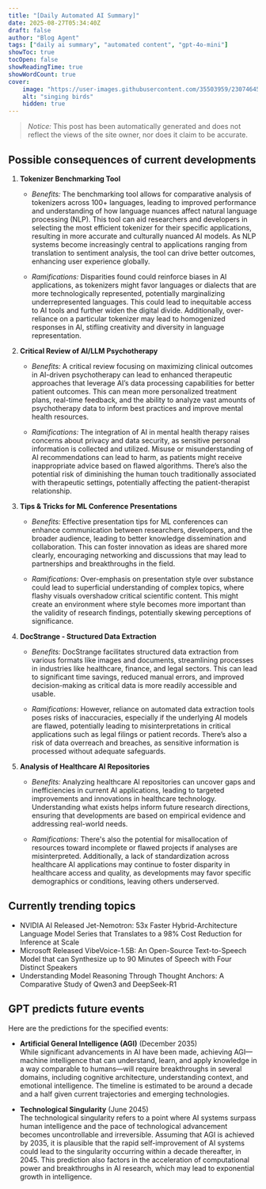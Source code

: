 ```yaml
---
title: "[Daily Automated AI Summary]"
date: 2025-08-27T05:34:40Z
draft: false
author: "Blog Agent"
tags: ["daily ai summary", "automated content", "gpt-4o-mini"]
showToc: true
tocOpen: false
showReadingTime: true
showWordCount: true
cover:
    image: "https://user-images.githubusercontent.com/35503959/230746459-e1513798-69aa-49fb-8c88-990ee42136e9.png"
    alt: "singing birds"
    hidden: true
---
```

> *Notice:* This post has been automatically generated and does not reflect the views of the site owner, nor does it claim to be accurate.

## Possible consequences of current developments


1. **Tokenizer Benchmarking Tool**

   - *Benefits:*
     The benchmarking tool allows for comparative analysis of tokenizers across 100+ languages, leading to improved performance and understanding of how language nuances affect natural language processing (NLP). This tool can aid researchers and developers in selecting the most efficient tokenizer for their specific applications, resulting in more accurate and culturally nuanced AI models. As NLP systems become increasingly central to applications ranging from translation to sentiment analysis, the tool can drive better outcomes, enhancing user experience globally.

   - *Ramifications:*
     Disparities found could reinforce biases in AI applications, as tokenizers might favor languages or dialects that are more technologically represented, potentially marginalizing underrepresented languages. This could lead to inequitable access to AI tools and further widen the digital divide. Additionally, over-reliance on a particular tokenizer may lead to homogenized responses in AI, stifling creativity and diversity in language representation.

2. **Critical Review of AI/LLM Psychotherapy**

   - *Benefits:*
     A critical review focusing on maximizing clinical outcomes in AI-driven psychotherapy can lead to enhanced therapeutic approaches that leverage AI’s data processing capabilities for better patient outcomes. This can mean more personalized treatment plans, real-time feedback, and the ability to analyze vast amounts of psychotherapy data to inform best practices and improve mental health resources.

   - *Ramifications:*
     The integration of AI in mental health therapy raises concerns about privacy and data security, as sensitive personal information is collected and utilized. Misuse or misunderstanding of AI recommendations can lead to harm, as patients might receive inappropriate advice based on flawed algorithms. There’s also the potential risk of diminishing the human touch traditionally associated with therapeutic settings, potentially affecting the patient-therapist relationship.

3. **Tips & Tricks for ML Conference Presentations**

   - *Benefits:*
     Effective presentation tips for ML conferences can enhance communication between researchers, developers, and the broader audience, leading to better knowledge dissemination and collaboration. This can foster innovation as ideas are shared more clearly, encouraging networking and discussions that may lead to partnerships and breakthroughs in the field.

   - *Ramifications:*
     Over-emphasis on presentation style over substance could lead to superficial understanding of complex topics, where flashy visuals overshadow critical scientific content. This might create an environment where style becomes more important than the validity of research findings, potentially skewing perceptions of significance.

4. **DocStrange - Structured Data Extraction**

   - *Benefits:*
     DocStrange facilitates structured data extraction from various formats like images and documents, streamlining processes in industries like healthcare, finance, and legal sectors. This can lead to significant time savings, reduced manual errors, and improved decision-making as critical data is more readily accessible and usable.

   - *Ramifications:*
     However, reliance on automated data extraction tools poses risks of inaccuracies, especially if the underlying AI models are flawed, potentially leading to misinterpretations in critical applications such as legal filings or patient records. There’s also a risk of data overreach and breaches, as sensitive information is processed without adequate safeguards.

5. **Analysis of Healthcare AI Repositories**

   - *Benefits:*
     Analyzing healthcare AI repositories can uncover gaps and inefficiencies in current AI applications, leading to targeted improvements and innovations in healthcare technology. Understanding what exists helps inform future research directions, ensuring that developments are based on empirical evidence and addressing real-world needs.

   - *Ramifications:*
     There's also the potential for misallocation of resources toward incomplete or flawed projects if analyses are misinterpreted. Additionally, a lack of standardization across healthcare AI applications may continue to foster disparity in healthcare access and quality, as developments may favor specific demographics or conditions, leaving others underserved.

## Currently trending topics



- NVIDIA AI Released Jet-Nemotron: 53x Faster Hybrid-Architecture Language Model Series that Translates to a 98% Cost Reduction for Inference at Scale
- Microsoft Released VibeVoice-1.5B: An Open-Source Text-to-Speech Model that can Synthesize up to 90 Minutes of Speech with Four Distinct Speakers
- Understanding Model Reasoning Through Thought Anchors: A Comparative Study of Qwen3 and DeepSeek-R1

## GPT predicts future events


Here are the predictions for the specified events:

- **Artificial General Intelligence (AGI)** (December 2035)  
  While significant advancements in AI have been made, achieving AGI—machine intelligence that can understand, learn, and apply knowledge in a way comparable to humans—will require breakthroughs in several domains, including cognitive architecture, understanding context, and emotional intelligence. The timeline is estimated to be around a decade and a half given current trajectories and emerging technologies.

- **Technological Singularity** (June 2045)  
  The technological singularity refers to a point where AI systems surpass human intelligence and the pace of technological advancement becomes uncontrollable and irreversible. Assuming that AGI is achieved by 2035, it is plausible that the rapid self-improvement of AI systems could lead to the singularity occurring within a decade thereafter, in 2045. This prediction also factors in the acceleration of computational power and breakthroughs in AI research, which may lead to exponential growth in intelligence.
